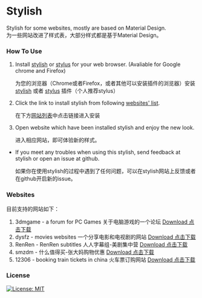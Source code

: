 # Stylish

Stylish for some websites, mostly are based on Material Design.
<br>
为一些网站改进了样式表，大部分样式都是基于Material Design。

### How To Use

1. Install [stylish](https://chrome.google.com/webstore/detail/stylish-custom-themes-for/fjnbnpbmkenffdnngjfgmeleoegfcffe) or [stylus](https://chrome.google.com/webstore/detail/stylus/clngdbkpkpeebahjckkjfobafhncgmne) for your web browser. (Avaliable for Google chrome and Firefox)

   为您的浏览器（Chrome或者Firefox，或者其他可以安装插件的浏览器）安装 [stylish](https://chrome.google.com/webstore/detail/stylish-custom-themes-for/fjnbnpbmkenffdnngjfgmeleoegfcffe) 或者 [stylus](https://chrome.google.com/webstore/detail/stylus/clngdbkpkpeebahjckkjfobafhncgmne) 插件（个人推荐stylus）

2. Click the link to install stylish  from following [websites' list](#websites).

   在下方[网站列表](#websites)中点击链接进入安装

3. Open website which have been installed stylish and enjoy the new look.

   进入相应网站，即可体验新的样式。

- If you meet any troubles when using this stylish, send feedback at stylish or open an issue at github.

  如果你在使用stylish的过程中遇到了任何问题，可以在stylish网站上反馈或者在github开启新的issue。

### Websites

目前支持的网站如下：

1. 3dmgame - a forum for PC Games 关于电脑游戏的一个论坛   [Download 点击下载](https://userstyles.org/styles/152542/3dmgame-material-design)
2. dysfz - movies websites 一个分享电影和电视剧的网站 [Download 点击下载](https://userstyles.org/styles/151837/dysfz-material-design)
3. RenRen - RenRen subtitles 人人字幕组-美剧集中营  [Download 点击下载](https://userstyles.org/styles/152165/zimuzu-material-design)
4. smzdm - 什么值得买-张大妈购物优惠  [Download 点击下载](https://userstyles.org/styles/152472/smzdm)
5. 12306 - booking train tickets in china 火车票订购网站   [Download 点击下载](https://userstyles.org/styles/153271/12306-material-design)

### License
[![License: MIT](https://img.shields.io/github/license/mashape/apistatus.svg)](https://github.com/NickyPan/Stylish/blob/master/LICENSE)
